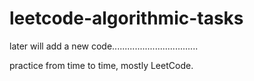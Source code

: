 # leetcode-algorithmic-tasks

later will add a new code..................................

practice from time to time,
mostly LeetCode.


